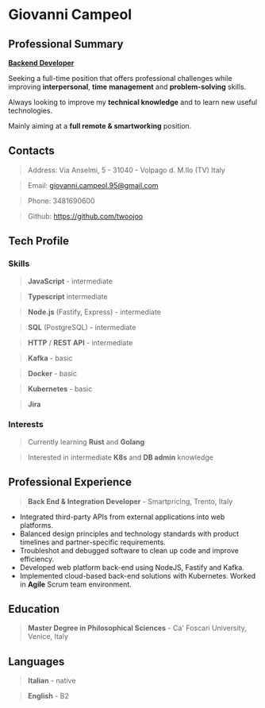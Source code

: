 # Giovanni Campeol

## Professional Summary

<u>**Backend Developer**</u>

Seeking a full-time position that offers professional challenges
while improving **interpersonal**, **time** **management** and **problem-solving**
skills.

Always looking to improve my **technical knowledge** and to learn new useful technologies.

Mainly aiming at a **full remote & smartworking** position.

## Contacts

> Address: Via Anselmi, 5 - 31040 - Volpago d. M.llo (TV) Italy

> Email: giovanni.campeol.95@gmail.com

> Phone: 3481690600

> Github: https://github.com/twoojoo

## Tech Profile

### Skills

> **JavaScript** - intermediate

> **Typescript** intermediate

> **Node.js** (Fastify, Express) - intermediate

> **SQL** (PostgreSQL) - intermediate

> **HTTP** / **REST API** - intermediate

> **Kafka** - basic

> **Docker** - basic

> **Kubernetes** - basic

> **Jira**

### Interests

> Currently learning **Rust** and **Golang**

> Interested in intermediate **K8s** and **DB admin** knowledge

## Professional Experience

> **Back End & Integration Developer** - Smartpricing, Trento, Italy

- Integrated third-party APIs from external applications into web platforms.
- Balanced design principles and technology standards with product timelines and partner-specific
requirements.
- Troubleshot and debugged software to clean up code and improve efficiency.
- Developed web platform back-end using NodeJS, Fastify and Kafka.
- Implemented cloud-based back-end solutions with Kubernetes.
Worked in **Agile** Scrum team environment.

## Education

> **Master Degree in Philosophical Sciences** - Ca' Foscari University, Venice, Italy

## Languages

> **Italian** - native

> **English** - B2
